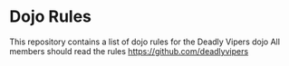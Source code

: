 Dojo Rules
==========

This repository contains a list of dojo rules for the Deadly Vipers dojo
All members should read the rules
https://github.com/deadlyvipers
 
